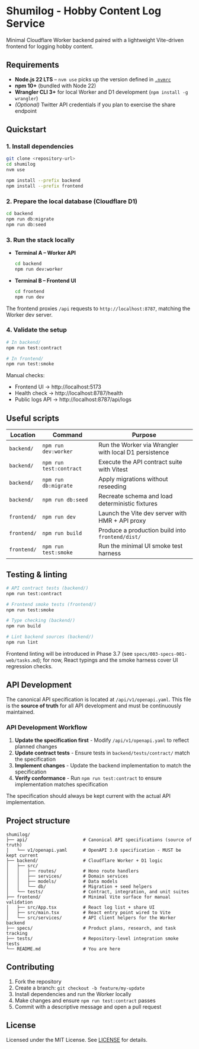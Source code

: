 # Shumilog - Hobby Content Log Service

Minimal Cloudflare Worker backend paired with a lightweight Vite-driven frontend for logging hobby content.

## Requirements

- **Node.js 22 LTS** – `nvm use` picks up the version defined in [`.nvmrc`](./.nvmrc)
- **npm 10+** (bundled with Node 22)
- **Wrangler CLI 3+** for local Worker and D1 development (`npm install -g wrangler`)
- *(Optional)* Twitter API credentials if you plan to exercise the share endpoint

## Quickstart

### 1. Install dependencies

```bash
git clone <repository-url>
cd shumilog
nvm use

npm install --prefix backend
npm install --prefix frontend
```

### 2. Prepare the local database (Cloudflare D1)

```bash
cd backend
npm run db:migrate
npm run db:seed
```

### 3. Run the stack locally

- **Terminal A – Worker API**

  ```bash
  cd backend
  npm run dev:worker
  ```

- **Terminal B – Frontend UI**

  ```bash
  cd frontend
  npm run dev
  ```

The frontend proxies `/api` requests to `http://localhost:8787`, matching the Worker dev server.

### 4. Validate the setup

```bash
# In backend/
npm run test:contract

# In frontend/
npm run test:smoke
```

Manual checks:

- Frontend UI → http://localhost:5173
- Health check → http://localhost:8787/health
- Public logs API → http://localhost:8787/api/logs

## Useful scripts

| Location | Command | Purpose |
|----------|---------|---------|
| `backend/` | `npm run dev:worker` | Run the Worker via Wrangler with local D1 persistence |
| `backend/` | `npm run test:contract` | Execute the API contract suite with Vitest |
| `backend/` | `npm run db:migrate` | Apply migrations without reseeding |
| `backend/` | `npm run db:seed` | Recreate schema and load deterministic fixtures |
| `frontend/` | `npm run dev` | Launch the Vite dev server with HMR + API proxy |
| `frontend/` | `npm run build` | Produce a production build into `frontend/dist/` |
| `frontend/` | `npm run test:smoke` | Run the minimal UI smoke test harness |

## Testing & linting

```bash
# API contract tests (backend/)
npm run test:contract

# Frontend smoke tests (frontend/)
npm run test:smoke

# Type checking (backend/)
npm run build

# Lint backend sources (backend/)
npm run lint
```

Frontend linting will be introduced in Phase 3.7 (see `specs/003-specs-001-web/tasks.md`); for now, React typings and the smoke harness cover UI regression checks.

## API Development

The canonical API specification is located at `/api/v1/openapi.yaml`. This file is the **source of truth** for all API development and must be continuously maintained.

### API Development Workflow

1. **Update the specification first** - Modify `/api/v1/openapi.yaml` to reflect planned changes
2. **Update contract tests** - Ensure tests in `backend/tests/contract/` match the specification
3. **Implement changes** - Update the backend implementation to match the specification
4. **Verify conformance** - Run `npm run test:contract` to ensure implementation matches specification

The specification should always be kept current with the actual API implementation.

## Project structure

```
shumilog/
├── api/                     # Canonical API specifications (source of truth)
│   └── v1/openapi.yaml      # OpenAPI 3.0 specification - MUST be kept current
├── backend/                 # Cloudflare Worker + D1 logic
│   ├── src/
│   │   ├── routes/          # Hono route handlers
│   │   ├── services/        # Domain services
│   │   ├── models/          # Data models
│   │   └── db/              # Migration + seed helpers
│   └── tests/               # Contract, integration, and unit suites
├── frontend/                # Minimal Vite surface for manual validation
│   ├── src/App.tsx          # React log list + share UI
│   ├── src/main.tsx         # React entry point wired to Vite
│   └── src/services/        # API client helpers for the Worker backend
├── specs/                   # Product plans, research, and task tracking
├── tests/                   # Repository-level integration smoke tests
└── README.md                # You are here
```

## Contributing

1. Fork the repository
2. Create a branch: `git checkout -b feature/my-update`
3. Install dependencies and run the Worker locally
4. Make changes and ensure `npm run test:contract` passes
5. Commit with a descriptive message and open a pull request

## License

Licensed under the MIT License. See [LICENSE](./LICENSE) for details.
